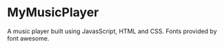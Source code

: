 # MyMusicPlayer
A music player built using JavasScript, HTML and CSS. Fonts provided by font awesome.
